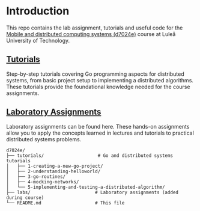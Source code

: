 # Introduction
This repo contains the lab assignment, tutorials and useful code for the [Mobile and distributed computing systems (d7024e)](https://www.ltu.se/en/education/course/d70/d7024e-mobile-and-distributed-computing-systems) course at Luleå University of Technology.

## [Tutorials](tutorials/)
Step-by-step tutorials covering Go programming aspects for distributed systems, from basic project setup to implementing a distributed algorithms. These tutorials provide the foundational knowledge needed for the course assignments.

## [Laboratory Assignments](lab/)
Laboratory assignments can be found here. These hands-on assignments allow you to apply the concepts learned in lectures and tutorials to practical distributed systems problems.

```
d7024e/
├── tutorials/                    # Go and distributed systems tutorials
│   ├── 1-creating-a-new-go-project/
│   ├── 2-understanding-helloworld/
│   ├── 3-go-routines/
│   ├── 4-mocking-networks/
│   └── 5-implementing-and-testing-a-distributed-algorithm/
├── labs/                        # Laboratory assignments (added during course)
└── README.md                    # This file
```
